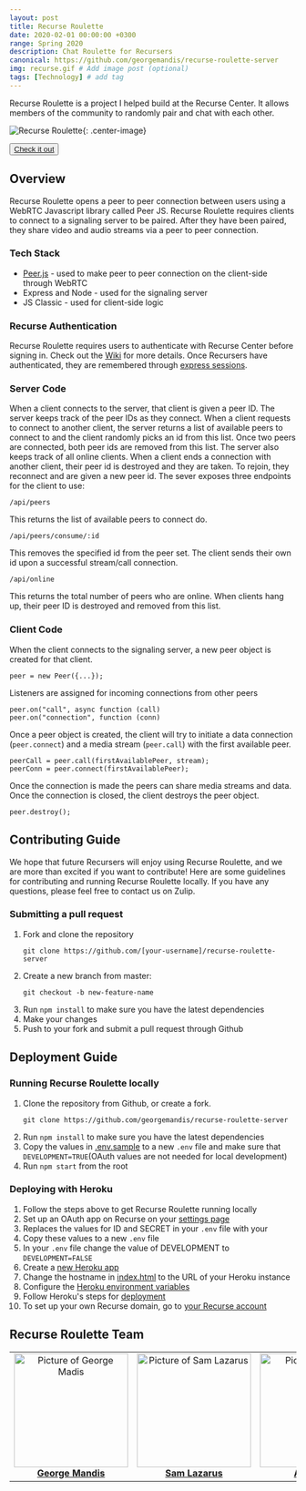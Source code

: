 ```yaml
---
layout: post
title: Recurse Roulette
date: 2020-02-01 00:00:00 +0300
range: Spring 2020
description: Chat Roulette for Recursers
canonical: https://github.com/georgemandis/recurse-roulette-server
img: recurse.gif # Add image post (optional)
tags: [Technology] # add tag
---
```


Recurse Roulette is a project I helped build at the Recurse Center. It allows members of the community to randomly pair and chat with each other.

![Recurse Roulette]({{site.baseurl}}/assets/img/beards.gif){: .center-image}

<button class="button">[Check it out](http://roulette.recurse.com/)</button>

## Overview

Recurse Roulette opens a peer to peer connection between users using a WebRTC Javascript library called Peer JS. Recurse Roulette requires clients to connect to a signaling server to be paired. After they have been paired, they share video and audio streams via a peer to peer connection.

### Tech Stack

- [Peer.js](https://peerjs.com/) - used to make peer to peer connection on the client-side through WebRTC
- Express and Node - used for the signaling server
- JS Classic - used for client-side logic

### Recurse Authentication

Recurse Roulette requires users to authenticate with Recurse Center before signing in. Check out the [Wiki](https://github.com/recursecenter/wiki/wiki/Recurse-Center-API) for more details. Once Recursers have authenticated, they are remembered through [express sessions](https://www.npmjs.com/package/express-session).

### Server Code

When a client connects to the server, that client is given a peer ID. The server keeps track of the peer IDs as they connect. When a client requests to connect to another client, the server returns a list of available peers to connect to and the client randomly picks an id from this list. Once two peers are connected, both peer ids are removed from this list. The server also keeps track of all online clients. When a client ends a connection with another client, their peer id is destroyed and they are taken. To rejoin, they reconnect and are given a new peer id.
The sever exposes three endpoints for the client to use:

```
/api/peers
```

This returns the list of available peers to connect do.

```
/api/peers/consume/:id
```

This removes the specified id from the peer set. The client sends their own id upon a successful stream/call connection.

```
/api/online
```

This returns the total number of peers who are online. When clients hang up, their peer ID is destroyed and removed from this list.

### Client Code

When the client connects to the signaling server, a new peer object is created for that client.

```
peer = new Peer({...});
```

Listeners are assigned for incoming connections from other peers

```
peer.on("call", async function (call)
peer.on("connection", function (conn)
```

Once a peer object is created, the client will try to initiate a data connection (`peer.connect`) and a media stream (`peer.call`) with the first available peer.

```
peerCall = peer.call(firstAvailablePeer, stream);
peerConn = peer.connect(firstAvailablePeer);
```

Once the connection is made the peers can share media streams and data. Once the connection is closed, the client destroys the peer object.

```
peer.destroy();
```

## Contributing Guide

We hope that future Recursers will enjoy using Recurse Roulette, and we are more than excited if you want to contribute! Here are some guidelines for contributing and running Recurse Roulette locally. If you have any questions, please feel free to contact us on Zulip.

### Submitting a pull request

1. Fork and clone the repository
   ```
   git clone https://github.com/[your-username]/recurse-roulette-server
   ```
2. Create a new branch from master:
   ```
   git checkout -b new-feature-name
   ```
3. Run `npm install` to make sure you have the latest dependencies
4. Make your changes
5. Push to your fork and submit a pull request through Github

## Deployment Guide

### Running Recurse Roulette locally

1. Clone the repository from Github, or create a fork.
   ```
   git clone https://github.com/georgemandis/recurse-roulette-server
   ```
2. Run `npm install` to make sure you have the latest dependencies
3. Copy the values in [.env.sample](./.env.sample) to a new `.env` file and make sure that `DEVELOPMENT=TRUE`(OAuth values are not needed for local development)
4. Run `npm start` from the root

### Deploying with Heroku

1. Follow the steps above to get Recurse Roulette running locally
2. Set up an OAuth app on Recurse on your [settings page](https://www.recurse.com/settings/apps)
3. Replaces the values for ID and SECRET in your `.env` file with your
4. Copy these values to a new `.env` file
5. In your `.env` file change the value of DEVELOPMENT to `DEVELOPMENT=FALSE`
6. Create a [new Heroku app](https://devcenter.heroku.com/start)
7. Change the hostname in [index.html](./index.html#L195) to the URL of your Heroku instance
8. Configure the [Heroku environment variables](https://devcenter.heroku.com/articles/config-vars)
9. Follow Heroku's steps for [deployment](https://devcenter.heroku.com/articles/git#creating-a-heroku-remote)
10. To set up your own Recurse domain, go to [your Recurse account](https://www.recurse.com/domains)

## Recurse Roulette Team

<table>
  <tr>
    <td align="center"><a href="https://github.com/georgemandis"><img src="https://avatars0.githubusercontent.com/u/21219?s=460&v=4" width="200px;" alt="Picture of George Madis"/><br /><b>George Mandis</b></a></td>
    <td align="center"><a href="https://github.com/samson212"><img src="https://avatars2.githubusercontent.com/u/1728821?s=400&v=4" width="200px;" alt="Picture of Sam Lazarus"/><br /><b>Sam Lazarus</b></a></td>
    <td align="center"><a href="https://github.com/allicolyer"><img src="https://avatars1.githubusercontent.com/u/11083917?s=460&v=4" width="200px;" alt="Picture of Allison Colyer"/><br /><b>Alli Colyer</b></a></td>
    <td align="center"><a href="https://github.com/AsaNeedle"><img src="https://avatars3.githubusercontent.com/u/43149404?s=460&v=4" width="200px;" alt="Picture of Asa Needle"/><br /><b>Asa Needle</b></a></td>
  </tr>
</table>
